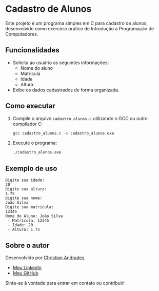 # Cadastro de Alunos

Este projeto é um programa simples em C para cadastro de alunos, desenvolvido como exercício prático de Introdução à Programação de Computadores.

## Funcionalidades

- Solicita ao usuário as seguintes informações:
  - Nome do aluno
  - Matrícula
  - Idade
  - Altura
- Exibe os dados cadastrados de forma organizada.

## Como executar

1. Compile o arquivo `cadastro_alunos.c` utilizando o GCC ou outro compilador C:

   ```sh
   gcc cadastro_alunos.c -o cadastro_alunos.exe
   ```

2. Execute o programa:

   ```sh
   ./cadastro_alunos.exe
   ```

## Exemplo de uso

```
Digite sua idade: 
20
Digite sua altura: 
1.75
Digite sua nome: 
João Silva
Digite sua matricula: 
12345
Nome do Aluno: João Silva
 - Matrícula: 12345
 - Idade: 20
 - Altura: 1.75
```

## Sobre o autor

Desenvolvido por [Christian Andrades](https://www.linkedin.com/in/christiandrades/).

- [Meu LinkedIn](https://www.linkedin.com/in/christiandrades/)
- [Meu GitHub](https://github.com/christiandrades)

Sinta-se à vontade para entrar em contato ou contribuir!
